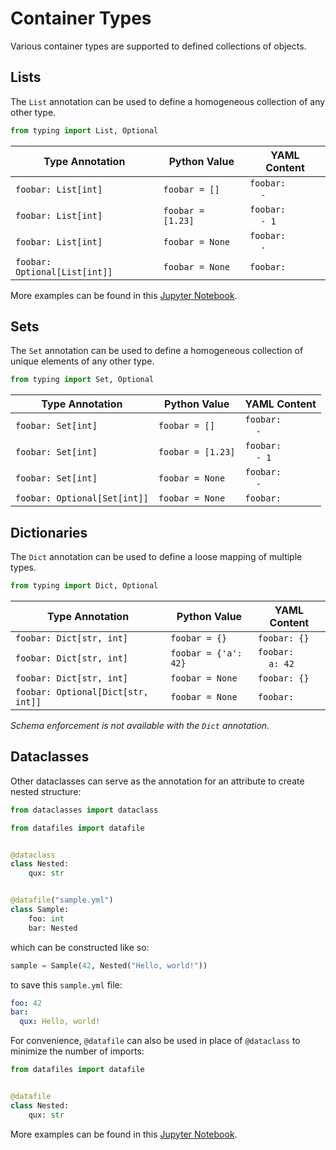 <h1>Container Types</h1>

Various container types are supported to defined collections of objects.

## Lists

The `List` annotation can be used to define a homogeneous collection of any other type.

```python
from typing import List, Optional
```

| Type Annotation               | Python Value      | YAML Content                               |
| ----------------------------- | ----------------- | ------------------------------------------ |
| `foobar: List[int]`           | `foobar = []`     | `foobar:`<br>&nbsp;&nbsp;&nbsp;&nbsp;`-`   |
| `foobar: List[int]`           | `foobar = [1.23]` | `foobar:`<br>&nbsp;&nbsp;&nbsp;&nbsp;`- 1` |
| `foobar: List[int]`           | `foobar = None`   | `foobar:`<br>&nbsp;&nbsp;&nbsp;&nbsp;`-`   |
| `foobar: Optional[List[int]]` | `foobar = None`   | `foobar:`                                  |

More examples can be found in this [Jupyter Notebook](https://github.com/jacebrowning/datafiles/blob/main/notebooks/patched_containers.ipynb).

## Sets

The `Set` annotation can be used to define a homogeneous collection of unique elements of any other type.

```python
from typing import Set, Optional
```

| Type Annotation              | Python Value      | YAML Content                               |
| ---------------------------- | ----------------- | ------------------------------------------ |
| `foobar: Set[int]`           | `foobar = []`     | `foobar:`<br>&nbsp;&nbsp;&nbsp;&nbsp;`-`   |
| `foobar: Set[int]`           | `foobar = [1.23]` | `foobar:`<br>&nbsp;&nbsp;&nbsp;&nbsp;`- 1` |
| `foobar: Set[int]`           | `foobar = None`   | `foobar:`<br>&nbsp;&nbsp;&nbsp;&nbsp;`-`   |
| `foobar: Optional[Set[int]]` | `foobar = None`   | `foobar:`                                  |

## Dictionaries

The `Dict` annotation can be used to define a loose mapping of multiple types.

```python
from typing import Dict, Optional
```

| Type Annotation                    | Python Value         | YAML Content                                 |
| ---------------------------------- | -------------------- | -------------------------------------------- |
| `foobar: Dict[str, int]`           | `foobar = {}`        | `foobar: {}`                                 |
| `foobar: Dict[str, int]`           | `foobar = {'a': 42}` | `foobar:`<br>&nbsp;&nbsp;&nbsp;&nbsp;`a: 42` |
| `foobar: Dict[str, int]`           | `foobar = None`      | `foobar: {}`                                 |
| `foobar: Optional[Dict[str, int]]` | `foobar = None`      | `foobar:`                                    |

_Schema enforcement is not available with the `Dict` annotation._

## Dataclasses

Other dataclasses can serve as the annotation for an attribute to create nested structure:

```python hl_lines="14"
from dataclasses import dataclass

from datafiles import datafile


@dataclass
class Nested:
    qux: str


@datafile("sample.yml")
class Sample:
    foo: int
    bar: Nested
```

which can be constructed like so:

```python
sample = Sample(42, Nested("Hello, world!"))
```

to save this `sample.yml` file:

```yaml
foo: 42
bar:
  qux: Hello, world!
```

For convenience, `@datafile` can also be used in place of `@dataclass` to minimize the number of imports:

```python hl_lines="4"
from datafiles import datafile


@datafile
class Nested:
    qux: str
```

More examples can be found in this [Jupyter Notebook](https://github.com/jacebrowning/datafiles/blob/main/notebooks/nested_dataclass.ipynb).

